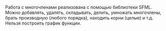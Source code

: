 Работа с многочленами реализована с помощью библиотеки SFML.
Можно добавлять, удалять, складывать, делить, умножать многочлены, брать производную (любого порядка), находить корни (целые) и т.д.
Нельзя построить график функции.
